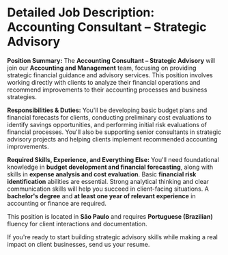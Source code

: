# Detailed Job Description: Accounting Consultant – Strategic Advisory

**Position Summary:**
The **Accounting Consultant – Strategic Advisory** will join our **Accounting and Management** team, focusing on providing strategic financial guidance and advisory services. This position involves working directly with clients to analyze their financial operations and recommend improvements to their accounting processes and business strategies.

**Responsibilities & Duties:**
You'll be developing basic budget plans and financial forecasts for clients, conducting preliminary cost evaluations to identify savings opportunities, and performing initial risk evaluations of financial processes. You'll also be supporting senior consultants in strategic advisory projects and helping clients implement recommended accounting improvements.

**Required Skills, Experience, and Everything Else:**
You'll need foundational knowledge in **budget development and financial forecasting**, along with skills in **expense analysis and cost evaluation**. Basic **financial risk identification** abilities are essential. Strong analytical thinking and clear communication skills will help you succeed in client-facing situations. A **bachelor's degree** and **at least one year of relevant experience** in accounting or finance are required. 

This position is located in **São Paulo** and requires **Portuguese (Brazilian)** fluency for client interactions and documentation.

If you're ready to start building strategic advisory skills while making a real impact on client businesses, send us your resume.